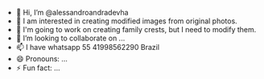 - 👋 Hi, I’m @alessandroandradevha
- 👀 I am interested in creating modified images from original photos.
- 🌱 I'm going to work on creating family crests, but I need to modify them.
- 💞️ I’m looking to collaborate on ...
- 📫 I have whatsapp 55 41998562290 Brazil
- 😄 Pronouns: ...
- ⚡ Fun fact: ...

<!---
alessandroandradevha/alessandroandradevha is a ✨ special ✨ repository because its `README.md` (this file) appears on your GitHub profile.
You can click the Preview link to take a look at your changes.
--->
